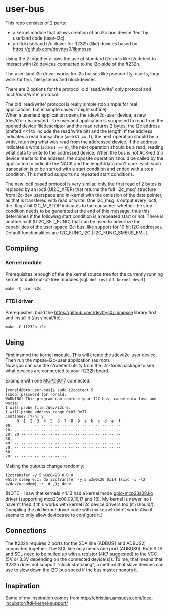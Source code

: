 # user-bus

This repo consists of 2 parts:
- a kernel module that allows creation of an i2c bus device 'fed' by userland code (user-i2c)
- an ftdi userland i2c driver for ft232h (like) devices based on https://github.com/devttys0/libmpsse

Using the 2 together allows the use of standard i2ctools like i2cdetect to interact with i2c devices connected to the i2c-side of the ft232h.

The user-land i2c driver works for i2c busses like pseudo-tty, userfs, loop work for ttys, filesystems and blockdevices.

There are 2 options for the protocol, old 'read/write' only protocol and 'ioctl/read/write' protocol.

The old 'read/write' protocol is really simple (too simple for real applications, but in simple cases it might suffice).  
When a userland application opens the /dev/i2c-user device, a new /dev/i2c-x is created. The userland application is supposed to read from the opened device filedescriptor and the read returns 2 bytes: the i2c address (shifted <<1 to include the read/write bit) and the length.
If the address indicates a read transaction (`addr&1 == 1`), the next operation should be a write, returning what was read from the addressed device. If the address indicates a write (`addr&1 == 0`),
the next operation should be a read, reading what data to write to the addressed device. When the bus is not ACK-ed (no device reacts to the address, the opposite
operation should be called by the application to indicate the NACK and the length/data don't care. Each such transcation is to be started with a start condition
and ended with a stop condition. This method supports no repeated start conditions.

The new ioctl based protocol is very similar, only the first read of 2 bytes is replaced by an ioctl (UI2C_XFER) that returns the full 'i2c_msg' structure from i2c-dev userspace and in-kernel with the omission of the data pointer, as that is transfered with read or write.
One i2c_msg is output every ioctl, the 'flags' bit I2C_M_STOP indicates to the consumer whether the stop condition needs to be generated at the end of this message, thus this determines if the following start condition is a repeated start or not.
There is another ioctl (UI2C_SET_FUNC) that can be used to advertize the capabilities of the user-space i2c-bus, like support for 10 bit I2C addresses. Default functionalities are I2C_FUNC_I2C | I2C_FUNC_SMBUS_EMUL.

## Compiling

### Kernel module
Prerequisites: enough of the the kernel source tree for the currently running kernel to build out-of-tree modules (vgl. `dnf install kernel-devel`)

`make -C user-i2c`

### FTDI driver
Prerequisites: build the https://github.com/devttys0/libmpsse library first and install it (/usr/local/lib).

`make -C ft232h-i2c`

## Using

First insmod the kernel module. This will create the /dev/i2c-user device. Then run the mpsse-i2c-user application (as root).  
Now you can use the i2cdetect utility from the i2c-tools package to see what devices are connected to your ft232h board.

Example with one [MCP23017](http://ww1.microchip.com/downloads/en/DeviceDoc/20001952C.pdf) connected:
```
[ronald@bto user-bus]$ sudo i2cdetect 5
[sudo] password for ronald: 
WARNING! This program can confuse your I2C bus, cause data loss and worse!
I will probe file /dev/i2c-5.
I will probe address range 0x03-0x77.
Continue? [Y/n] y
     0  1  2  3  4  5  6  7  8  9  a  b  c  d  e  f
00:          -- -- -- -- -- -- -- -- -- -- -- -- -- 
10: -- -- -- -- -- -- -- -- -- -- -- -- -- -- -- -- 
20: 20 -- -- -- -- -- -- -- -- -- -- -- -- -- -- -- 
30: -- -- -- -- -- -- -- -- -- -- -- -- -- -- -- -- 
40: -- -- -- -- -- -- -- -- -- -- -- -- -- -- -- -- 
50: -- -- -- -- -- -- -- -- -- -- -- -- -- -- -- -- 
60: -- -- -- -- -- -- -- -- -- -- -- -- -- -- -- -- 
70: -- -- -- -- -- -- -- --                         
```

Making the outputs change randomly:
```
i2ctransfer -y 5 w3@0x20 0 0 0
while sleep 0.1; do i2ctransfer -y 5 w3@0x20 0x14 $(xxd -i -l2 </dev/urandom| tr -d ,); done

```

(NOTE - I saw that kernels <4.13 had a kernel mode [gpio-mcp23s08.ko](https://cateee.net/lkddb/web-lkddb/GPIO_MCP23S08.html) driver (supporting mcp23x08,09,16,17 and 18). My kernel is newer, so I haven't tried if this works with kernel i2c device drivers too (it /should/). Compiling the old kernel driver code with my kernel didn't work. Also it seems to only allow devicetree to configure it.)

## Connections

The ft232h requires 2 ports for the SDA line (ADBUS1 and ADBUS2) connected together. The SCL line only needs one port (ADBUS0). Both SDA and SCL need to be pulled
up with a resistor (4K7 suggested) to the VCC (5V or 3.3V depending on the connected device(s)). To me, that means that tf232h does not support "clock stretching",
a method that slave devices can use to slow down the I2C bus speed if the bus master honors it.

## Inspiration

Some of my inspiration comes from http://christian.amsuess.com/idea-incubator/ftdi-kernel-support/
